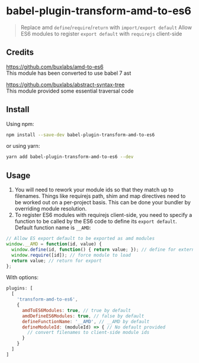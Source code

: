 # babel-plugin-transform-amd-to-es6

> Replace amd `define`/`require`/`return` with `import/export default`
> Allow ES6 modules to register `export default` with `requirejs` client-side

## Credits

https://github.com/buxlabs/amd-to-es6  
This module has been converted to use babel 7 ast  

https://github.com/buxlabs/abstract-syntax-tree  
This module provided some essential traversal code  

## Install

Using npm:

```sh
npm install --save-dev babel-plugin-transform-amd-to-es6
```

or using yarn:

```sh
yarn add babel-plugin-transform-amd-to-es6 --dev
```

## Usage

1. You will need to rework your module ids so that they match up to filenames.
Things like requirejs path, shim and map directives need to be worked out on a per-project basis.
This can be done your bundler by overriding module resolution.
2. To register ES6 modules with requirejs client-side, you need to specify a function to be
called by the ES6 code to define its `export default`. Default function name is `__AMD`:
```js
// Allow ES export default to be exported as amd modules
window.__AMD = function(id, value) {
  window.define(id, function() { return value; }); // define for external use
  window.require([id]); // force module to load
  return value; // return for export
};
```
With options:
```js
plugins: [
  [
    'transform-amd-to-es6',
    {
      amdToES6Modules: true, // true by default
      amdDefineES6Modules: true, // false by default
      defineFunctionName: '__AMD', // __AMD by default
      defineModuleId: (moduleId) => { // No default provided
        // convert filenames to client-side module ids
      }
    }
  ]
]
```
